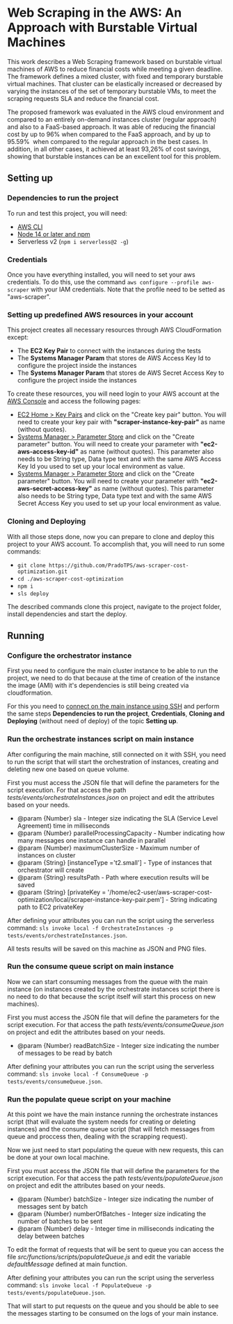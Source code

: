 <!--
title: 'Web Scraping na Nuvem AWS: Uma Abordagem com Máquinas Virtuais Burstable'
description: 'This work describes a Web Scraping framework based on burstable virtual machines of AWS to reduce financial costs while meeting a given deadline. The framework defines a mixed cluster, with  fixed and temporary burstable virtual machines. That cluster can be elastically increased or decreased by varying the  instances of the  set of  temporary burstable VMs, to meet the  scraping requests SLA and reduce the financial cost.
    
The proposed framework was evaluated in the AWS cloud environment and compared to an entirely on-demand instances cluster (regular approach) and also to a FaaS-based approach. It was able of reducing the financial cost by up to 96\% when compared to the FaaS approach, and by up to 95.59\%  when compared to the regular approach in the best cases. In addition, in all other cases, it achieved at least 93,26\% of cost savings, showing that burstable instances can be an excellent tool for this problem.'
-->


# Web Scraping in the AWS: An Approach with Burstable Virtual Machines

This work describes a Web Scraping framework based on burstable virtual machines of AWS to reduce financial costs while meeting a given deadline. The framework defines a mixed cluster, with  fixed and temporary burstable virtual machines. That cluster can be elastically increased or decreased by varying the  instances of the  set of  temporary burstable VMs, to meet the  scraping requests SLA and reduce the financial cost.
    
The proposed framework was evaluated in the AWS cloud environment and compared to an entirely on-demand instances cluster (regular approach) and also to a FaaS-based approach. It was able of reducing the financial cost by up to 96\% when compared to the FaaS approach, and by up to 95.59\%  when compared to the regular approach in the best cases. In addition, in all other cases, it achieved at least 93,26\% of cost savings, showing that burstable instances can be an excellent tool for this problem.

## Setting up

### Dependencies to run the project
To run and test this project, you will need:
- [AWS CLI](https://docs.aws.amazon.com/cli/latest/userguide/getting-started-install.html)
- [Node 14 or later and npm](https://heynode.com/tutorial/install-nodejs-locally-nvm/)
- Serverless v2 (`npm i serverless@2 -g`)

### Credentials
Once you have everything installed, you will need to set your aws credentials.
To do this, use the command `aws configure --profile aws-scraper` with your IAM credentials.
Note that the profile need to be setted as "aws-scraper".

### Setting up predefined AWS resources in your account
This project creates all necessary resources through AWS CloudFormation except:
- The **EC2 Key Pair** to connect with the instances during the tests
- The **Systems Manager Param** that stores de AWS Access Key Id to configure the project inside the instances
- The **Systems Manager Param** that stores de AWS Secret Access Key to configure the project inside the instances

To create these resources, you will need login to your AWS account at the [AWS Console](https://console.aws.amazon.com/) and access the following pages:
- [EC2 Home > Key Pairs](https://us-east-1.console.aws.amazon.com/ec2/home#KeyPairs:) and click on the "Create key pair" button. You will need to create your key pair with **"scraper-instance-key-pair"** as name (without quotes).
- [Systems Manager > Parameter Store](https://us-east-1.console.aws.amazon.com/systems-manager/parameters/) and click on the "Create parameter" button. You will need to create your parameter with **"ec2-aws-access-key-id"** as name (without quotes). This parameter also needs to be String type, Data type text and with the same AWS Access Key Id you used to set up your local environment as value.
- [Systems Manager > Parameter Store](https://us-east-1.console.aws.amazon.com/systems-manager/parameters/) and click on the "Create parameter" button. You will need to create your parameter with **"ec2-aws-secret-access-key"** as name (without quotes). This parameter also needs to be String type, Data type text and with the same AWS Secret Access Key you used to set up your local environment as value.

### Cloning and Deploying
With all those steps done, now you can prepare to clone and deploy this project to your AWS account.
To accomplish that, you will need to run some commands:
- `git clone https://github.com/PradoTPS/aws-scraper-cost-optimization.git`
- `cd ./aws-scraper-cost-optimization`
- `npm i`
- `sls deploy`

The described commands clone this project, navigate to the project folder, install dependencies and start the deploy.

## Running

### Configure the orchestrator instance

First you need to configure the main cluster instance to be able to run the project, we need to do that because at the time of creation of the instance the image (AMI) with it's dependencies is still being created via cloudformation.

For this you need to [connect on the main instance using SSH](https://docs.aws.amazon.com/AWSEC2/latest/UserGuide/AccessingInstancesLinux.html) and perform the same steps **Dependencies to run the project**, **Credentials**, **Cloning and Deploying** (without need of deploy) of the topic **Setting up**.

### Run the orchestrate instances script on main instance

After configuring the main machine, still connected on it with SSH, you need to run the script that will start the orchestration of instances, creating and deleting new one based on queue volume.

First you must access the JSON file that will define the parameters for the script execution. For that access the path _tests/events/orchestrateInstances.json_ on project and edit the attributes based on your needs.

* @param {Number} sla - Integer size indicating the SLA (Service Level Agreement) time in milliseconds
* @param {Number} parallelProcessingCapacity - Number indicating how many messages one instance can handle in parallel
* @param {Number} maximumClusterSize - Maximum number of instances on cluster
* @param {String} [instanceType ='t2.small'] - Type of instances that orchestrator will create
* @param {String} resultsPath - Path where execution results will be saved
* @param {String} [privateKey = '/home/ec2-user/aws-scraper-cost-optimization/local/scraper-instance-key-pair.pem'] - String indicating path to EC2 privateKey

After defining your attributes you can run the script using the serverless command: `sls invoke local -f OrchestrateInstances -p tests/events/orchestrateInstances.json`.

All tests results will be saved on this machine as JSON and PNG files.

### Run the consume queue script on main instance

Now we can start consuming messages from the queue with the main instance (on instances created by the orchestrate instances script there is no need to do that because the script itself will start this process on new machines).

First you must access the JSON file that will define the parameters for the script execution. For that access the path _tests/events/consumeQueue.json_ on project and edit the attributes based on your needs.

* @param {Number} readBatchSize - Integer size indicating the number of messages to be read by batch

After defining your attributes you can run the script using the serverless command: `sls invoke local -f ConsumeQueue -p tests/events/consumeQueue.json`.

### Run the populate queue script on your machine

At this point we have the main instance running the orchestrate instances script (that will evaluate the system needs for creating or deleting instances) and the consume queue script (that will fetch messages from queue and proccess then, dealing with the scrapping request).

Now we just need to start populating the queue with new requests, this can be done at your own local machine.

First you must access the JSON file that will define the parameters for the script execution. For that access the path _tests/events/populateQueue.json_ on project and edit the attributes based on your needs.

* @param {Number} batchSize - Integer size indicating the number of messages sent by batch
* @param {Number} numberOfBatches - Integer size indicating the number of batches to be sent
* @param {Number} delay - Integer time in milliseconds indicating the delay between batches

To edit the format of requests that will be sent to queue you can access the file _src/functions/scripts/populateQueue.js_ and edit the variable _defaultMessage_ defined at main function.

After defining your attributes you can run the script using the serverless command: `sls invoke local -f PopulateQueue -p tests/events/populateQueue.json`.

That will start to put requests on the queue and you should be able to see the messages starting to be consumed on the logs of your main instance.
